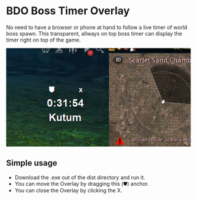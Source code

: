 # BDO Boss Timer Overlay
No need to have a browser or phone at hand to follow a live timer of world boss spawn. This transparent, allways on top boss timer can display the timer right on top of the game. 

![Showcase](/Showcase.PNG)

## Simple usage
- Download the .exe out of the dist directory and run it.
- You can move the Overlay by dragging this (⛊) anchor.
- You can close the Overlay by clicking the X.
